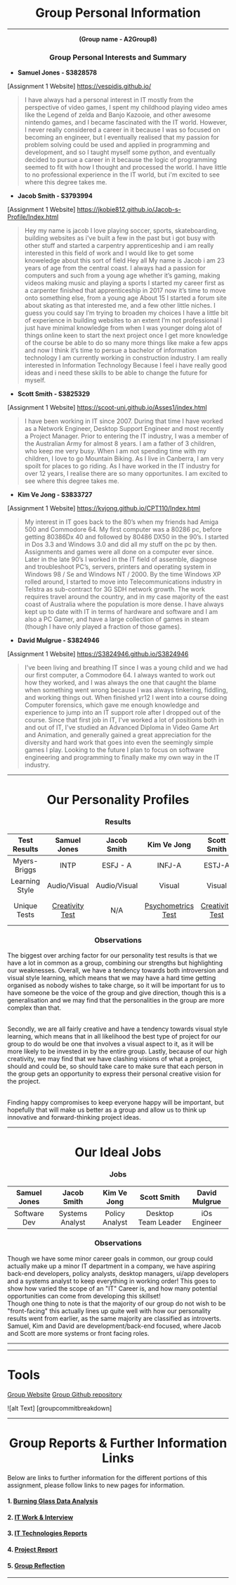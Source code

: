 
# <center> Group Personal Information </center>
***
**<center>(Group name - A2Group8)</center>**



### <center>Group Personal Interests and Summary</center>


- **Samuel Jones - S3828578**

[Assignment 1 Website] <https://vespidis.github.io/> 
>I have always had a personal interest in IT mostly from the perspective of video games, I spent my childhood playing video ames like the Legend of zelda and Banjo Kazooie, and other awesome nintendo games, and I became fascinated with the IT world. However, I never really considered a career in it because I was so focused on becoming an engineer, but I eventually realised that my passion for problem solving could be used and applied in programming and development, and so I taught myself some python, and eventually decided to pursue a career in it because the logic of programming seemed to fit with how I thought and processed the world. I have little to no professional experience in the IT world, but i'm excited to see where this degree takes me.


- **Jacob Smith - S3793994**

[Assignment 1 Website] <https://jkobie812.github.io/Jacob-s-Profile/Index.html>
>Hey my name is jacob I love playing soccer, sports, skateboarding, building websites as i've built a few in the past but i got busy with other stuff and started a carpentry apprenticeship and i am really interested in this field of work and I would like to get some knoweledge about this sort of field Hey all My name is Jacob i am 23 years of age from the central coast. I always had a passion for computers and such from a young age whether it’s gaming, making videos making music and playing a sports I started my career first as a carpenter finished that apprenticeship in 2017 now it’s time to move onto something else, from a young age About 15 I started a forum site about skating as that interested me, and a few other little niches. I guess you could say I’m trying to broaden my choices I have a little bit of experience in building websites to an extent I’m not professional I just have minimal knowledge from when I was younger doing alot of things online keen to start the next project once I get more knowledge of the course be able to do so many more things like make a few apps and now I think it’s time to persue a bachelor of information technology I am currently working in construction industry.
I am really interested in Information Technology Because I feel i have really good ideas and i need these skills to be able to change the future for myself.





- **Scott Smith - S3825329**

[Assignment 1 Website] <https://scoot-uni.github.io/Asses1/index.html>
>I have been working in IT since 2007. During that time I have worked as a Network Engineer, Desktop Support Engineer and most recently a Project Manager. Prior to entering the IT industry, I was a member of the Australian Army for almost 8 years.
I am a father of 3 children, who keep me very busy. When I am not spending time with my children, I love to go Mountain Biking. As I live in Canberra, I am very spoilt for places to go riding. 
As I have worked in the IT industry for over 12 years, I realise there are so many opportunites. I am excited to see where this degree
takes me.



- **Kim Ve Jong - S3833727**

[Assignment 1 Website] <https://kvjong.github.io/CPT110/Index.html>
>My interest in IT goes back to the 80’s when my friends had Amiga 500 and Commodore 64. My first computer was a 80286 pc, before getting 80386Dx 40 and followed by 80486 DX50 in the 90’s. I started in Dos 3.3 and Windows 3.0 and did all my stuff on the pc by then. Assignments and games were all done on a computer ever since. Later in the late 90’s I worked in the IT field of assemble, diagnose and troubleshoot PC’s, servers, printers and operating system in Windows 98 / Se and Windows NT / 2000. By the time Windows XP rolled around, I started to move into Telecommunications industry in Telstra as sub-contract for 3G SDH network growth. The work requires travel around the country, and in my case majority of the east coast of Australia where the population is more dense. I have always kept up to date with IT in terms of hardware and software and I am also a PC Gamer, and have a large collection of games in steam (though I have only played a fraction of those games).


  


- **David Mulgrue - S3824946**

[Assignment 1 Website] <https://S3824946.github.io/S3824946>
>I've been living and breathing IT since I was a young child and we had our first computer, a Commodore 64.
I always wanted to work out how they worked, and I was always the one that caught the blame when something went wrong because I was always tinkering, fiddling, and working things out.
When  finished yr12 I went into a course doing Computer forensics, which gave me enough knowledge and experience to jump into an IT support role after I dropped out of the course.
Since that first job in IT, I've worked a lot of positions both in and out of IT, I've studied an Advanced Diploma in Video Game Art and Animation, and generally gained a great appreciation for the diversity and hard work that goes into even the seemingly simple games I play.
Looking to the future I plan to focus on software engineering and programming to finally make my own way in the IT industry.


***

# <center> Our Personality Profiles </center>

### <center> Results </center>

|     Test Results| Samuel Jones | Jacob Smith | Kim Ve Jong | Scott Smith | David Mulgrue |
|:---------------:|:------------:|:-----------:|:-----------:|:-----------:|:-------------:|
|Myers-Briggs |     INTP     | ESFJ - A         | INFJ-A      |    ESTJ-A   |    INFP-T     |
|Learning Style   |Audio/Visual  | Audio/Visual         |Visual       |Visual       |Visual/Tactile |
| Unique Tests    |  <a href = "https://www.mindtools.com/pages/article/creativity-quiz.htm">Creativity Test</a>            | N/A         | <a href = "https://openpsychometrics.org/tests/IPIP-BFFM/results.php?r=2.5,3.9,3.9,4.1,3.8#_V">Psychometrics Test</a>            |<a href = "http://www.testmycreativity.com/share/1E573be6d26c"> Creativity Test           </a> |     Big Five - High Openness          |

### <center> Observations </center>
<p>The biggest over arching factor for our personality test results is that we have a lot in common as a group, combining our strengths but highlighting our weaknesses. Overall, we have a tendency towards both introversion and visual style learning, which means that we may have a hard time getting organised as nobody wishes to take charge, so it will be important for us to have someone be the voice of the group and give direction, though this is a generalisation and we may find that the personalities in the group are more complex than that.  <br><br>
  
Secondly, we are all fairly creative and have a tendency towards visual style learning, which means that in all likelihood the best type of project for our group to do would be one that involves a visual aspect to it, as it will be more likely to be invested in by the entire group.
Lastly, because of our high creativity, we may find that we have clashing visions of what a project, should and could be, so should take care to make sure that each person in the group gets an opportunity to express their personal creative vision for the project.  <br><br>
  
  Finding happy compromises to keep everyone happy will be important, but hopefully that will make us better as a group and allow us to think up innovative and forward-thinking project ideas.  
</p>

***

# <center> Our Ideal Jobs </center>


### <center> Jobs </center>


| Samuel Jones | Jacob Smith | Kim Ve Jong | Scott Smith | David Mulgrue |
|:------------:|:-----------:|:-----------:|:-----------:|:-------------:|
| Software Dev | Systems Analyst | Policy Analyst | Desktop Team Leader | iOs Engineer |
                                                                    

### <center> Observations </center>

<p>Though we have some minor career goals in common, our group could actually make up a minor IT department in a company, we have aspiring back-end developers, policy analysts, desktop managers, ui/app developers and a systems analyst to keep everything in working order!
This goes to show how varied the scope of an "IT" Career is, and how many potential opportunities can come from developing this skillset!<br>
Though one thing to note is that the majority of our group do not wish to be "front-facing" this actually lines up quite well with how our personality results went from earlier, as the same majority are classified as introverts.<br>
Samuel, Kim and David are development/back-end focused, where Jacob and Scott are more systems or front facing roles. 
  
</p>

***
***
# Tools
[Group Website](https://kvjong.github.io/A2Group8/)
[Group Github repository](https://github.com/Kvjong/A2Group8)

![alt Text] [groupcommitbreakdown]

<p></p>

***

# <center> Group Reports & Further Information Links </center> 
<p>Below are links to further information for the different portions of this assignment, please follow links to new pages for information.</p>

#### 1. [Burning Glass Data Analysis](burningglassdata.md) 
#### 2. [IT Work & Interview](itinterview.md)
#### 3. [IT Technologies Reports](ittechnologies.md)
#### 4. [Project Report](projectreport.md)
#### 5. [Group Reflection](groupreflection.md)


***
